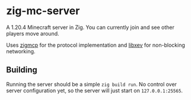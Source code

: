 # zig-mc-server

A 1.20.4 Minecraft server in Zig. You can currently join and see other players move
around.

Uses [zigmcp](https://github.com/regenerativep/zigmcp) for the protocol implementation
and [libxev](https://github.com/mitchellh/libxev) for non-blocking networking.

## Building

Running the server should be a simple `zig build run`. No control over server
configuration yet, so the server will just start on `127.0.0.1:25565`.



